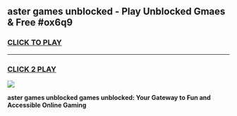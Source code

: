 
## aster games unblocked - Play Unblocked Gmaes & Free #ox6q9
<h3>
<a href="https://news.freeplayer.one?title=aster_games_unblocked&ref=03M">CLICK TO PLAY</a></h3>
<hr>

<h3>
<a href="https://news.freeplayer.one?title=aster_games_unblocked&ref=03M">CLICK 2 PLAY</a>
  
</h3>

<a href="https://news.freeplayer.one?title=aster_games_unblocked&ref=03M"><img src="https://clearcache.store/games.png"></a>


**aster games unblocked games unblocked: Your Gateway to Fun and Accessible Online Gaming**
